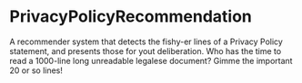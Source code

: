 # PrivacyPolicyRecommendation
A recommender system that detects the fishy-er lines of a Privacy Policy statement, and presents those for yout deliberation. Who has the time to read a 1000-line long unreadable legalese document? Gimme the important 20 or so lines!
